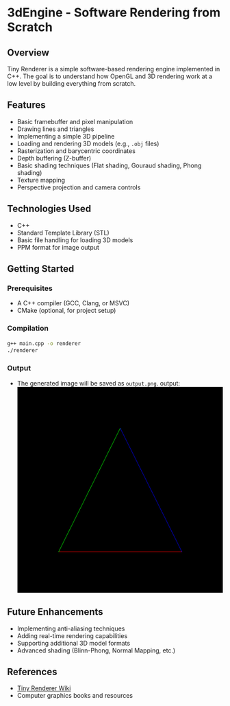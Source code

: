 # 3dEngine - Software Rendering from Scratch

## Overview
Tiny Renderer is a simple software-based rendering engine implemented in C++. The goal is to understand how OpenGL and 3D rendering work at a low level by building everything from scratch.

## Features
- Basic framebuffer and pixel manipulation
- Drawing lines and triangles
- Implementing a simple 3D pipeline
- Loading and rendering 3D models (e.g., `.obj` files)
- Rasterization and barycentric coordinates
- Depth buffering (Z-buffer)
- Basic shading techniques (Flat shading, Gouraud shading, Phong shading)
- Texture mapping
- Perspective projection and camera controls

## Technologies Used
- C++
- Standard Template Library (STL)
- Basic file handling for loading 3D models
- PPM format for image output

## Getting Started
### Prerequisites
- A C++ compiler (GCC, Clang, or MSVC)
- CMake (optional, for project setup)

### Compilation
```sh
g++ main.cpp -o renderer
./renderer
```

### Output
- The generated image will be saved as `output.png`.
 output: ![Triangle rendering](https://github.com/vankaSiddhartha/3dEngine/blob/main/output/triangle.png?raw=true)

## Future Enhancements
- Implementing anti-aliasing techniques
- Adding real-time rendering capabilities
- Supporting additional 3D model formats
- Advanced shading (Blinn-Phong, Normal Mapping, etc.)

## References
- [Tiny Renderer Wiki](https://github.com/ssloy/tinyrenderer/wiki)
- Computer graphics books and resources
